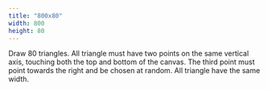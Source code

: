 ```yaml
---
title: "800x80"
width: 800
height: 80
---
```


Draw 80 triangles. All triangle must have two points on the same vertical axis, touching both the top and bottom of the canvas. The third point must point towards the right and be chosen at random. All triangle have the same width. 
